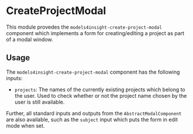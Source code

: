 # CreateProjectModal

This module provedes the `models4insight-create-project-modal` component which implements a form for creating/editing a project as part of a modal window.

## Usage

The `models4insight-create-project-modal` component has the following inputs:

- `projects`: The names of the currently existing projects which belong to the user. Used to check whether or not the project name chosen by the user is still available.

Further, all standard inputs and outputs from the `AbstractModalComponent` are also available, such as the `subject` input which puts the form in edit mode when set.
